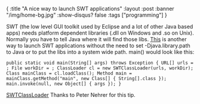 {
  :title "A nice way to launch SWT applications"
  :layout :post
  :banner "/img/home-bg.jpg"
  :show-disqus? false
  :tags ["programming"]
}

SWT (the low level GUI toolkit used by Eclipse and a lot of other Java based apps) needs platform dependent libraries (.dll on Windows and .so on Unix). Normally you have to tell Java where it will find those libs. [This](http://www.eclipsezone.com/eclipse/forums/m92002519.html) is another way to launch SWT applications without the need to set -Djava.library.path to Java or to put the libs into a system wide path. main() would look like this:

    public static void main(String[] args) throws Exception { URL[] urls = ; File workDir = ; ClassLoader cl = new SWTClassLoader(urls, workDir); Class mainClass = cl.loadClass(); Method main = mainClass.getMethod("main", new Class[] { String[].class }); main.invoke(null, new Object[] { args }); }

<span id="p36">[SWTClassLoader](/img/uploads/2006/04/SWTClassLoader.zip)</span> Thanks to Peter Nehrer for this tip.
